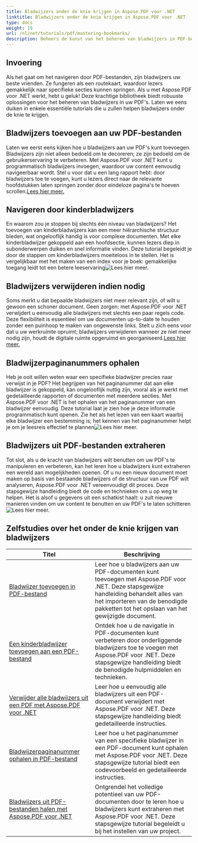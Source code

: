 ```yaml
---
title: Bladwijzers onder de knie krijgen in Aspose.PDF voor .NET
linktitle: Bladwijzers onder de knie krijgen in Aspose.PDF voor .NET
type: docs
weight: 19
url: /nl/net/tutorials/pdf/mastering-bookmarks/
description: Beheers de kunst van het beheren van bladwijzers in PDF-bestanden met Aspose.PDF voor .NET. Onze tutorials behandelen alles van het naadloos toevoegen tot verwijderen van bladwijzers.
---
```

## Invoering

Als het gaat om het navigeren door PDF-bestanden, zijn bladwijzers uw beste vrienden. Ze fungeren als een routekaart, waardoor lezers gemakkelijk naar specifieke secties kunnen springen. Als u met Aspose.PDF voor .NET werkt, hebt u geluk! Deze krachtige bibliotheek biedt robuuste oplossingen voor het beheren van bladwijzers in uw PDF's. Laten we eens duiken in enkele essentiële tutorials die u zullen helpen bladwijzers onder de knie te krijgen.

## Bladwijzers toevoegen aan uw PDF-bestanden

Laten we eerst eens kijken hoe u bladwijzers aan uw PDF's kunt toevoegen. Bladwijzers zijn niet alleen bedoeld om te decoreren; ze zijn bedoeld om de gebruikerservaring te verbeteren. Met Aspose.PDF voor .NET kunt u programmatisch bladwijzers invoegen, waardoor uw content eenvoudig navigeerbaar wordt. Stel u voor dat u een lang rapport hebt: door bladwijzers toe te voegen, kunt u lezers direct naar de relevante hoofdstukken laten springen zonder door eindeloze pagina's te hoeven scrollen.[Lees hier meer.](./adding-bookmark/)

## Navigeren door kinderbladwijzers

 En waarom zou je stoppen bij slechts één niveau van bladwijzers? Het toevoegen van kinderbladwijzers kan een meer hiërarchische structuur bieden, wat ongelooflijk handig is voor complexe documenten. Met elke kinderbladwijzer gekoppeld aan een hoofdsectie, kunnen lezers diep in subonderwerpen duiken en snel informatie vinden. Deze tutorial begeleidt je door de stappen om kinderbladwijzers moeiteloos in te stellen. Het is vergelijkbaar met het maken van een index voor je boek: gemakkelijke toegang leidt tot een betere leeservaring![Lees hier meer.](./adding-child-bookmark/)

## Bladwijzers verwijderen indien nodig

Soms merkt u dat bepaalde bladwijzers niet meer relevant zijn, of wilt u gewoon een schoner document. Geen zorgen: met Aspose.PDF voor .NET verwijdert u eenvoudig alle bladwijzers met slechts een paar regels code. Deze flexibiliteit is essentieel om uw documenten up-to-date te houden zonder een puinhoop te maken van ongewenste links. Stelt u zich eens voor dat u uw werkruimte opruimt; bladwijzers verwijderen wanneer ze niet meer nodig zijn, houdt de digitale ruimte opgeruimd en georganiseerd.[Lees hier meer.](./remove-all-bookmarks/)

## Bladwijzerpaginanummers ophalen

Heb je ooit willen weten waar een specifieke bladwijzer precies naar verwijst in je PDF? Het begrijpen van het paginanummer dat aan elke bladwijzer is gekoppeld, kan ongelooflijk nuttig zijn, vooral als je werkt met gedetailleerde rapporten of documenten met meerdere secties. Met Aspose.PDF voor .NET is het ophalen van het paginanummer van een bladwijzer eenvoudig. Deze tutorial laat je zien hoe je deze informatie programmatisch kunt openen. Zie het als het lezen van een kaart waarbij elke bladwijzer een bestemming is; het kennen van het paginanummer helpt je om je leesreis effectief te plannen![Lees hier meer.](./retrieve-bookmark-page-number/)

## Bladwijzers uit PDF-bestanden extraheren

Tot slot, als u de kracht van bladwijzers wilt benutten om uw PDF's te manipuleren en verbeteren, kan het leren hoe u bladwijzers kunt extraheren een wereld aan mogelijkheden openen. Of u nu een nieuw document moet maken op basis van bestaande bladwijzers of de structuur van uw PDF wilt analyseren, Aspose.PDF voor .NET vereenvoudigt dit proces. Deze stapsgewijze handleiding biedt de code en technieken om u op weg te helpen. Het is alsof u gegevens uit een schatkist haalt: u zult nieuwe manieren vinden om uw content te benutten en uw PDF's te laten schitteren![Lees hier meer.](./get-bookmarks-from-pdf-files/)

## Zelfstudies over het onder de knie krijgen van bladwijzers
| Titel | Beschrijving |
| --- | --- | 
| [Bladwijzer toevoegen in PDF-bestand](./adding-bookmark/) | Leer hoe u bladwijzers aan uw PDF-documenten kunt toevoegen met Aspose.PDF voor .NET. Deze stapsgewijze handleiding behandelt alles van het importeren van de benodigde pakketten tot het opslaan van het gewijzigde document. |  
| [Een kinderbladwijzer toevoegen aan een PDF-bestand](./adding-child-bookmark/) | Ontdek hoe u de navigatie in PDF-documenten kunt verbeteren door onderliggende bladwijzers toe te voegen met Aspose.PDF voor .NET. Deze stapsgewijze handleiding biedt de benodigde hulpmiddelen en technieken. |  
| [Verwijder alle bladwijzers uit een PDF met Aspose.PDF voor .NET](./remove-all-bookmarks/) | Leer hoe u eenvoudig alle bladwijzers uit een PDF-document verwijdert met Aspose.PDF voor .NET. Deze stapsgewijze handleiding biedt gedetailleerde instructies. |  
| [Bladwijzerpaginanummer ophalen in PDF-bestand](./retrieve-bookmark-page-number/) | Leer hoe u het paginanummer van een specifieke bladwijzer in een PDF-document kunt ophalen met Aspose.PDF voor .NET. Deze stapsgewijze tutorial biedt een codevoorbeeld en gedetailleerde instructies. |  
| [Bladwijzers uit PDF-bestanden halen met Aspose.PDF voor .NET](./get-bookmarks-from-pdf-files/) | Ontgrendel het volledige potentieel van uw PDF-documenten door te leren hoe u bladwijzers kunt extraheren met Aspose.PDF voor .NET. Deze stapsgewijze tutorial begeleidt u bij het instellen van uw project. |  